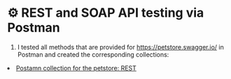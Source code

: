 # :gear: REST and SOAP API testing via Postman

1) I tested all methods that are provided for https://petstore.swagger.io/ in Postman and created the corresponding collections:
<li> <a href="https://www.postman.com/supply-pilot-49264861/explore/collection/55oyb99/petstore-swagger-io?action=share&creator=36752958"> Postamn collection for the petstore: REST</a>  